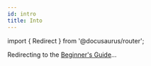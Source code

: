 ```yaml
---
id: intro
title: Into
---
```


import { Redirect } from '@docusaurus/router';

<Redirect to='/docs/beginner'/>

Redirecting to the [Beginner's Guide](/docs/beginner)...
